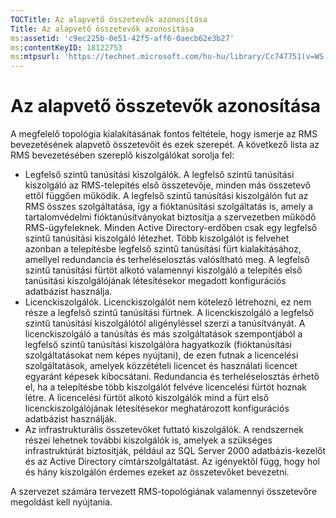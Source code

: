 ```yaml
---
TOCTitle: Az alapvető összetevők azonosítása
Title: Az alapvető összetevők azonosítása
ms:assetid: 'c9ec225b-0e51-42f5-aff6-0aecb62e3b27'
ms:contentKeyID: 18122753
ms:mtpsurl: 'https://technet.microsoft.com/hu-hu/library/Cc747751(v=WS.10)'
---
```


Az alapvető összetevők azonosítása
==================================

A megfelelő topológia kialakításának fontos feltétele, hogy ismerje az RMS bevezetésének alapvető összetevőit és ezek szerepét. A következő lista az RMS bevezetésében szereplő kiszolgálókat sorolja fel:

-   Legfelső szintű tanúsítási kiszolgálók. A legfelső szintű tanúsítási kiszolgáló az RMS-telepítés első összetevője, minden más összetevő ettől függően működik. A legfelső szintű tanúsítási kiszolgálón fut az RMS összes szolgáltatása, így a fióktanúsítási szolgáltatás is, amely a tartalomvédelmi fióktanúsítványokat biztosítja a szervezetben működő RMS-ügyfeleknek. Minden Active Directory-erdőben csak egy legfelső szintű tanúsítási kiszolgáló létezhet. Több kiszolgálót is felvehet azonban a telepítésbe legfelső szintű tanúsítási fürt kialakításához, amellyel redundancia és terheléselosztás valósítható meg. A legfelső szintű tanúsítási fürtöt alkotó valamennyi kiszolgáló a telepítés első tanúsítási kiszolgálójának létesítésekor megadott konfigurációs adatbázist használja.
-   Licenckiszolgálók. Licenckiszolgálót nem kötelező létrehozni, ez nem része a legfelső szintű tanúsítási fürtnek. A licenckiszolgáló a legfelső szintű tanúsítási kiszolgálótól aligényléssel szerzi a tanúsítványát. A licenckiszolgáló a tanúsítás és más szolgáltatások szempontjából a legfelső szintű tanúsítási kiszolgálóra hagyatkozik (fióktanúsítási szolgáltatásokat nem képes nyújtani), de ezen futnak a licencelési szolgáltatások, amelyek közzétételi licencet és használati licencet egyaránt képesek kibocsátani. Redundancia és terheléselosztás érhető el, ha a telepítésbe több kiszolgálót felvéve licencelési fürtöt hoznak létre. A licencelési fürtöt alkotó kiszolgálók mind a fürt első licenckiszolgálójának létesítésekor meghatározott konfigurációs adatbázist használják.
-   Az infrastrukturális összetevőket futtató kiszolgálók. A rendszernek részei lehetnek további kiszolgálók is, amelyek a szükséges infrastruktúrát biztosítják, például az SQL Server 2000 adatbázis-kezelőt és az Active Directory címtárszolgáltatást. Az igényektől függ, hogy hol és hány kiszolgálón érdemes ezeket az összetevőket bevezetni.

A szervezet számára tervezett RMS-topológiának valamennyi összetevőre megoldást kell nyújtania.
